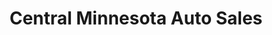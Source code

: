 ---
title: "Central Minnesota Auto Sales"
url: /buffalo/central-minnesota-auto-sales/
shop: Autohaus
---